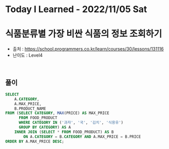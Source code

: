 # Today I Learned - 2022/11/05 Sat

# 식품분류별 가장 비싼 식품의 정보 조회하기
- 출처 : https://school.programmers.co.kr/learn/courses/30/lessons/131116
- 난이도 : Level4
<br>

## 풀이
```sql
SELECT
    A.CATEGORY, 
    A.MAX_PRICE,
    B.PRODUCT_NAME
FROM (SELECT CATEGORY, MAX(PRICE) AS MAX_PRICE
      FROM FOOD_PRODUCT
      WHERE CATEGORY IN ('과자', '국', '김치', '식용유')
      GROUP BY CATEGORY) AS A
    INNER JOIN (SELECT * FROM FOOD_PRODUCT) AS B
        ON A.CATEGORY = B.CATEGORY AND A.MAX_PRICE = B.PRICE
ORDER BY A.MAX_PRICE DESC;
```
